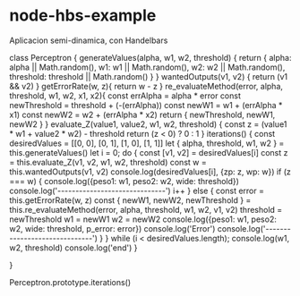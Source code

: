 # node-hbs-example
Aplicacion semi-dinamica, con Handelbars

class Perceptron {
    generateValues(alpha, w1, w2, threshold) {
        return {
            alpha: alpha || Math.random(),
            w1: w1 || Math.random(),
            w2: w2 || Math.random(),
            threshold: threshold || Math.random()
        }
    }
    wantedOutputs(v1, v2) {
        return (v1 && v2)
    }
    getErrorRate(w, z){
        return w - z
    }
    re_evaluateMethod(error, alpha, threshold, w1, w2, x1, x2){
        const errAlpha = alpha * error
        const newThreshold = threshold + (-(errAlpha))
        const newW1 = w1 + (errAlpha * x1)
        const newW2 = w2 + (errAlpha * x2)
        return {
            newThreshold,
            newW1,
            newW2
        }
    }
    evaluate_Z(value1, value2, w1, w2, threshold) {
        const z = (value1 * w1 + value2 * w2) - threshold
        return (z < 0) ? 0 : 1
    }
    iterations() {
        const desiredValues = [[0, 0], [0, 1], [1, 0], [1, 1]]
        let { alpha, threshold, w1, w2 } = this.generateValues()
        let i = 0;
        do {
            const [v1, v2] = desiredValues[i]
            const z = this.evaluate_Z(v1, v2, w1, w2, threshold)
            const w = this.wantedOutputs(v1, v2)
            console.log(desiredValues[i], {zp: z, wp: w})
            if (z === w) {
                console.log({peso1: w1, peso2: w2, wide: threshold})
                console.log('------------------------------')
                i++
            } else {
                const error = this.getErrorRate(w, z)
                const {
                    newW1,
                    newW2,
                    newThreshold
                } = this.re_evaluateMethod(error, alpha, threshold, w1, w2, v1, v2)
                threshold = newThreshold
                w1 = newW1
                w2 = newW2
                console.log({peso1: w1, peso2: w2, wide: threshold, p_error: error})
                console.log('Error')
                console.log('------------------------------')
            }
        } while (i < desiredValues.length);
        console.log(w1, w2, threshold)
        console.log('end')
    }

}

Perceptron.prototype.iterations()

